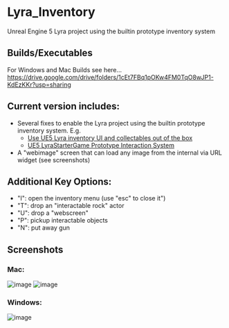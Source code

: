 # Lyra_Inventory

Unreal Engine 5 Lyra project using the builtin prototype inventory system

## Builds/Executables
For Windows and Mac Builds see here...
https://drive.google.com/drive/folders/1cEt7FBq1pOKw4FM0TqO8wJP1-KdEzKKr?usp=sharing

## Current version includes:
- Several fixes to enable the Lyra project using the builtin prototype inventory system.  E.g.
  - [Use UE5 Lyra inventory UI and collectables out of the box](https://www.youtube.com/watch?v=z3yFESKrSI0&t=232s&ab_channel=NanceDevDiaries)
  - [UE5 LyraStarterGame Prototype Interaction System](https://www.youtube.com/watch?v=jm0qX5KkLQs&ab_channel=Xist)
- A "webimage" screen that can load any image from the internal via URL widget (see screenshots)

## Additional Key Options:
- "I": open the inventory menu (use "esc" to close it")
- "T": drop an "interactable rock" actor
- "U": drop a "webscreen"
- "P": pickup interactable objects
- "N": put away gun


## Screenshots
### Mac:
![image](https://user-images.githubusercontent.com/3343322/192088962-ace05579-ba8a-45ad-b556-e28ff4409c19.png)
![image](https://user-images.githubusercontent.com/3343322/192116216-786d1ec7-0cf2-4660-aada-bcee2cbde57d.png)
### Windows:
![image](https://user-images.githubusercontent.com/3343322/192114653-8929aa44-e288-4f1c-bb22-cc76c0701bd0.png)



